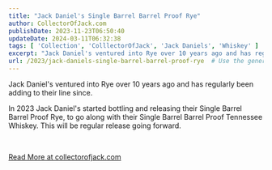 ```yaml
---
title: "Jack Daniel's Single Barrel Barrel Proof Rye"
author: CollectorOfJack.com
publishDate: 2023-11-23T06:50:40
updateDate: 2024-03-11T06:32:38
tags: [ 'Collection', 'ColllectorOfJack', 'Jack Daniels', 'Whiskey' ]
excerpt: "Jack Daniel's ventured into Rye over 10 years ago and has regularly been adding to their line since.  In 2023 Jack Daniel's started bottling and releasing their Single Barrel Barrel Proof Rye, to go along with their Single Barrel Barrel Proof Tennessee Whiskey. This will be regular release going forward.  &nbsp; "
url: /2023/jack-daniels-single-barrel-barrel-proof-rye  # Use the generated URL with year
---
```

<p>Jack Daniel's ventured into Rye over 10 years ago and has regularly been adding to their line since.</p>  <p>In 2023 Jack Daniel's started bottling and releasing their Single Barrel Barrel Proof Rye, to go along with their Single Barrel Barrel Proof Tennessee Whiskey. This will be regular release going forward.</p>  <p>&nbsp;</p>  <a href="https://collectorofjack.com/BarrelProofRye">Read More at collectorofjack.com</a>
